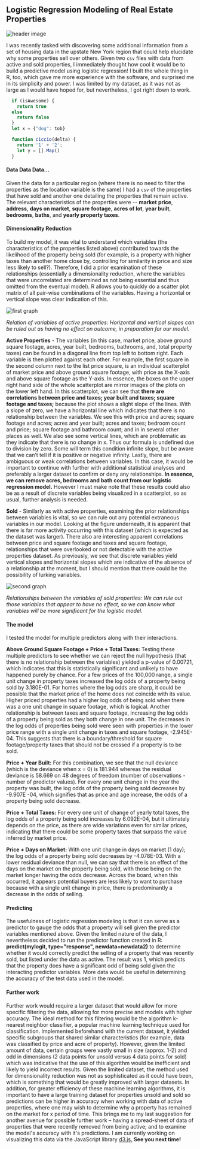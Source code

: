 ## Logistic Regression Modeling of Real Estate Properties

![header image](src/assets/images/logistic_regression.png)

I was recently tasked with discovering some additional information from a set of housing data in the upstate New York region that could help elucidate why some properties sell over others. Given two `csv` files with data from active and sold properties, I immediately thought how cool it would be to build a predictive model using logistic regression! I built the whole thing in R, too, which gave me more experience with the software, and surprised me in its simplicity and power. I was limited by my dataset, as it was not as large as I would have hoped for, but nevertheless, I got right down to work.

```javascript
  if (isAwesome) {
    return true
  else
    return false
  }
  let x = {"dog": tob}

  function ciccio(delta) {
    return '1' + '2';
    let y = [].Map()
  }
```

#### Data Data Data...

Given the data for a particular region (where there is no need to filter the properties as the location variable is the same) I had a `csv` of the properties that have sold and another one detailing the properties that remain active. The relevant characteristics of the properties were -- **market** **price**, **address**, **days on market**, **square** **footage**, **acres of lot**, **year built**, **bedrooms**, **baths**, and **yearly property taxes**.

#### Dimensionality Reduction

To build my model, it was vital to understand which variables (the characteristics of the properties listed above) contributed towards the likelihood of the property being sold (for example, is a property with higher taxes than another home close by, controlling for similarity in price and size less likely to sell?). Therefore, I did a prior examination of these relationships (essentially a dimensionality reduction, where the variables that were uncorrelated are determined as not being essential and thus omitted from the eventual model). R allows you to quickly do a scatter plot matrix of all pair-wise combinations of the variables. Having a horizontal or vertical slope was clear indication of this.

![first graph](src/assets/images/graph1.png)

_Relation of variables of active properties: Horizontal and vertical slopes can be ruled out as having no effect on outcome, in preparation for our model._

**Active Properties** - The variables (in this case, market price, above ground square footage, acres, year built, bedrooms, bathrooms, and, total property taxes) can be found in a diagonal line from top left to bottom right. Each variable is then plotted against each other. For example, the first square in the second column next to the list price square, is an individual scatterplot of market price and above ground square footage, with price as the X-axis and above square footage as the Y-axis. In essence, the boxes on the upper right hand side of the whole scatterplot are mirror images of the plots on the lower left hand. In this scatterplot, we can see that **there are correlations between price and taxes; year built and taxes; square footage and taxes;** because the plot shows a slight slope of the lines. With a slope of zero, we have a horizontal line which indicates that there is no relationship between the variables. We see this with price and acres; square footage and acres; acres and year built; acres and taxes; bedroom count and price; square footage and bathroom count; and in in several other places as well. We also see some vertical lines, which are problematic as they indicate that there is no change in x. Thus our formula is undefined due to division by zero. Some will term this condition infinite slope, but be aware that we can’t tell if it is positive or negative infinity. Lastly, there are ambiguous or weak correlations between variables. In this case, it would be important to continue with further with additional statistical analyses and preferably a larger dataset to confirm or deny any relationships. **In essence, we can remove acres, bedrooms and bath count from our logistic regression model.** However I must make note that these results could also be as a result of discrete variables being visualized in a scatterplot, so as usual, further analysis is needed.

**Sold** - Similarly as with active properties, examining the prior relationships between variables is vital, so we can rule out any potential extraneous variables in our model. Looking at the figure underneath, it is apparent that there is far more activity occurring with this dataset (which is expected as the dataset was larger). There also are interesting apparent correlations between price and square footage and taxes and square footage, relationships that were overlooked or not detectable with the active properties dataset. As previously, we see that discrete variables yield vertical slopes and horizontal slopes which are indicative of the absence of a relationship at the moment, but I should mention that there could be the possibility of lurking variables.

![second graph](src/assets/images/graph2.png)

_Relationships between the variables of sold properties: We can rule out those variables that appear to have no effect, so we can know what variables will be more significant for the logistic model._

#### The model

I tested the model for multiple predictors along with their interactions.

**Above Ground Square Footage + Price + Total Taxes:** Testing these multiple predictors to see whether we can reject the null hypothesis (that there is no relationship between the variables) yielded a p-value of 0.00721, which indicates that this is statistically significant and unlikely to have happened purely by chance. For a few prices of the 100,000 range, a single unit change in property taxes increased the log odds of a property being sold by 3.180E-01. For homes where the log odds are sharp, it could be possible that the market price of the home does not coincide with its value. Higher priced properties had a higher log odds of being sold when there was a one unit change in square footage, which is logical. Another relationship is between taxes and square footage, increasing the log odds of a property being sold as they both change in one unit. The decreases in the log odds of properties being sold were seen with properties in the lower price range with a single unit change in taxes and square footage, -2.945E-04. This suggests that there is a boundary/threshold for square footage/property taxes that should not be crossed if a property is to be sold.

**Price + Year Built:** For this combination, we see that the null deviance (which is the deviance when x = 0) is 181.944 whereas the residual deviance is 58.669 on 48 degrees of freedom (number of observations - number of predictor values). For every one unit change in the year the property was built, the log odds of the property being sold decreases by -9.907E -04, which signifies that as price and age increase, the odds of a property being sold decrease.

**Price + Total Taxes:** For every one unit of change of yearly total taxes, the log odds of a property being sold increases by 6.092E-04, but it ultimately depends on the price, as there are wide variations even for similar prices, indicating that there could be some property taxes that surpass the value inferred by market price.

**Price + Days on Market:** With one unit change in days on market (1 day); the log odds of a property being sold decreases by -4.078E-03. With a lower residual deviance than null, we can say that there is an effect of the days on the market on the property being sold, with those being on the market longer having the odds decrease. Across the board, when this occurred, it appears potential buyers are less likely to want to purchase because with a single unit change in price, there is predominantly a decrease in the odds of selling.

#### Predicting

The usefulness of logistic regression modeling is that it can serve as a predictor to gauge the odds that a property will sell given the predictor variables mentioned above. Given the limited nature of the data, I nevertheless decided to run the predictor function created in R: **predict(mylogit, type="response", newdata=newdata2)** to determine whether it would correctly predict the selling of a property that was recently sold, but listed under the data as active. The result was 1, which predicts that the property does have a significant odd of being sold given the interacting predictor variables. More data would be useful in determining the accuracy of the test data used in the model.

#### Further work

Further work would require a larger dataset that would allow for more specific filtering the data, allowing for more precise and models with higher accuracy. The ideal method for this filtering would be the algorithm k-nearest neighbor classifier, a popular machine learning technique used for classification. Implemented beforehand with the current dataset, it yielded specific subgroups that shared similar characteristics (for example, data was classified by price and acre of property). However, given the limited amount of data, certain groups were vastly small in size (approx. 1-2) and odd in dimensions (2 data points for unsold versus 4 data points for sold) which was indicative that the use of this algorithm would be inefficient and likely to yield incorrect results. Given the limited dataset, the method used for dimensionality reduction was not as sophisticated as it could have been, which is something that would be greatly improved with larger datasets. In addition, for greater efficiency of these machine learning algorithms, it is important to have a large training dataset for properties unsold and sold so predictions can be higher in accuracy when working with data of active properties, where one may wish to determine why a property has remained on the market for x period of time. This brings me to my last suggestion for another avenue for possible further work – having a spread-sheet of data of properties that were recently removed from being active; and to examine the model's accuracy with it's predictions. I am currently working on visualizing this data via the JavaScript library [d3.js.](https://d3js.org/) **See you next time!**

